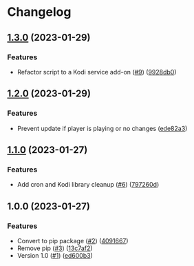 # Changelog

## [1.3.0](https://github.com/jmaver-plume/script.service.torrent-tagger/compare/v1.2.0...v1.3.0) (2023-01-29)


### Features

* Refactor script to a Kodi service add-on ([#9](https://github.com/jmaver-plume/script.service.torrent-tagger/issues/9)) ([9928db0](https://github.com/jmaver-plume/script.service.torrent-tagger/commit/9928db008d0a10db8b448bbe6e114a71002091b3))

## [1.2.0](https://github.com/jmaver-plume/libreelec-torrent-linker/compare/v1.1.0...v1.2.0) (2023-01-29)


### Features

* Prevent update if player is playing or no changes ([ede82a3](https://github.com/jmaver-plume/libreelec-torrent-linker/commit/ede82a33c4c8f47f0ed92d69c80f1dd26250a5a6))

## [1.1.0](https://github.com/jmaver-plume/libreelec-torrent-linker/compare/v1.0.0...v1.1.0) (2023-01-27)


### Features

* Add cron and Kodi library cleanup ([#6](https://github.com/jmaver-plume/libreelec-torrent-linker/issues/6)) ([797260d](https://github.com/jmaver-plume/libreelec-torrent-linker/commit/797260d5577ce4e4121a1ebfa98e8787cc724232))

## 1.0.0 (2023-01-27)


### Features

* Convert to pip package ([#2](https://github.com/jmaver-plume/libreelec-torrent-scripts/issues/2)) ([4091667](https://github.com/jmaver-plume/libreelec-torrent-scripts/commit/40916674effdb1ab0433296a42b62ae3b7c07df1))
* Remove pip ([#3](https://github.com/jmaver-plume/libreelec-torrent-scripts/issues/3)) ([13c7af2](https://github.com/jmaver-plume/libreelec-torrent-scripts/commit/13c7af24ac55ac8c647df0c22ca44247ad60dbc9))
* Version 1.0 ([#1](https://github.com/jmaver-plume/libreelec-torrent-scripts/issues/1)) ([ed600b3](https://github.com/jmaver-plume/libreelec-torrent-scripts/commit/ed600b38de2f9bb542d3a24988e9a07b547a1f64))
